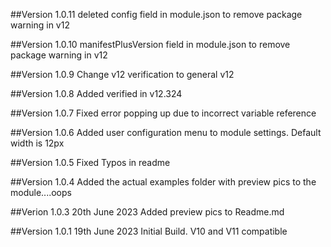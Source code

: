 ##Version 1.0.11
deleted config field in module.json to remove package warning in v12

##Version 1.0.10
manifestPlusVersion field in module.json to remove package warning in v12

##Version 1.0.9
Change v12 verification to general v12

##Version 1.0.8
Added verified in v12.324

##Version 1.0.7
Fixed error popping up due to incorrect variable reference

##Version 1.0.6
Added user configuration menu to module settings.  Default width is 12px

##Version 1.0.5
Fixed Typos in readme

##Version 1.0.4
Added the actual examples folder with preview pics to the module....oops

##Verion 1.0.3
20th June 2023
Added preview pics to Readme.md

##Version 1.0.1
19th June 2023
Initial Build.  V10 and V11 compatible
